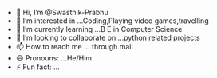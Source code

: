 - 👋 Hi, I’m @Swasthik-Prabhu
- 👀 I’m interested in ...Coding,Playing video games,travelling
- 🌱 I’m currently learning ...B E in Computer Science
- 💞️ I’m looking to collaborate on ...python related projects
- 📫 How to reach me ... through mail
- 😄 Pronouns: ...He/Him
- ⚡ Fun fact: ...

<!---
Swasthik-Prabhu/Swasthik-Prabhu is a ✨ special ✨ repository because its `README.md` (this file) appears on your GitHub profile.
You can click the Preview link to take a look at your changes.
--->
